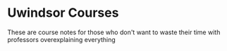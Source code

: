 # Uwindsor Courses
 These are course notes for those who don't want to waste their time with professors overexplaining everything
